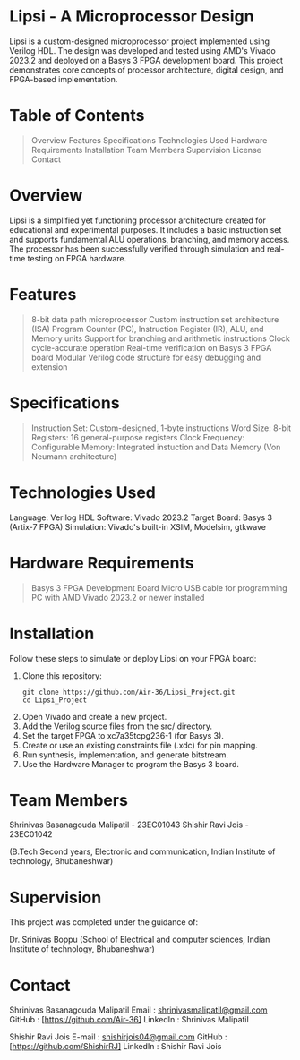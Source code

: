 # Lipsi - A Microprocessor Design
Lipsi is a custom-designed microprocessor project implemented using Verilog HDL. The design was developed and tested using AMD's Vivado 2023.2 and deployed on a Basys 3 FPGA development board. This project demonstrates core concepts of processor architecture, digital design, and FPGA-based implementation.

# Table of Contents
> Overview
> Features
> Specifications
> Technologies Used
> Hardware Requirements
> Installation
> Team Members
> Supervision
> License
> Contact

# Overview
Lipsi is a simplified yet functioning processor architecture created for educational and experimental purposes. It includes a basic instruction set and supports fundamental ALU operations, branching, and memory access. The processor has been successfully verified through simulation and real-time testing on FPGA hardware.

# Features 
> 8-bit data path microprocessor
> Custom instruction set architecture (ISA)
> Program Counter (PC), Instruction Register (IR), ALU, and Memory units
> Support for branching and arithmetic instructions
> Clock cycle-accurate operation
> Real-time verification on Basys 3 FPGA board
> Modular Verilog code structure for easy debugging and extension 

# Specifications
> Instruction Set: Custom-designed, 1-byte instructions
> Word Size: 8-bit
> Registers: 16 general-purpose registers 
> Clock Frequency: Configurable
> Memory: Integrated instuction and Data Memory (Von Neumann architecture)


# Technologies Used
Language: Verilog HDL
Software: Vivado 2023.2 
Target Board: Basys 3 (Artix-7 FPGA)
Simulation: Vivado's built-in XSIM, Modelsim, gtkwave

# Hardware Requirements
> Basys 3 FPGA Development Board
> Micro USB cable for programming
> PC with AMD Vivado 2023.2 or newer installed

# Installation
Follow these steps to simulate or deploy Lipsi on your FPGA board:
1. Clone this repository:
   ``` 
   git clone https://github.com/Air-36/Lipsi_Project.git
   cd Lipsi_Project  
   ```
2. Open Vivado and create a new project.
3. Add the Verilog source files from the src/ directory.
4. Set the target FPGA to xc7a35tcpg236-1 (for Basys 3).
5. Create or use an existing constraints file (.xdc) for pin mapping.
6. Run synthesis, implementation, and generate bitstream.
7. Use the Hardware Manager to program the Basys 3 board.

# Team Members
Shrinivas Basanagouda Malipatil - 23EC01043
Shishir Ravi Jois               - 23EC01042

(B.Tech Second years, 
Electronic and communication, 
Indian Institute of technology, 
Bhubaneshwar)

# Supervision
This project was completed under the guidance of:

Dr. Srinivas Boppu
(School of Electrical and computer sciences,
Indian Institute of technology, 
Bhubaneshwar)

# Contact 
Shrinivas Basanagouda Malipatil 
Email    : shrinivasmalipatil@gmail.com
GitHub   : [https://github.com/Air-36]
LinkedIn : Shrinivas Malipatil

Shishir Ravi Jois 
E-mail   : shishirjois04@gmail.com
GitHub   : [https://github.com/ShishirRJ]
LinkedIn : Shishir Ravi Jois